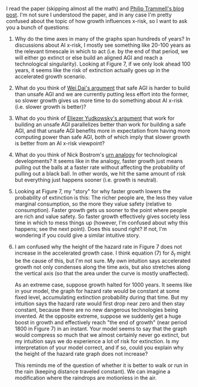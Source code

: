 I read the paper (skipping almost all the math) and [Philip Trammell's blog post](https://philiptrammell.com/blog/45). I'm not sure I understood the paper, and in any case I'm pretty confused about the topic of how growth influences x-risk, so I want to ask you a bunch of questions:

1. Why do the time axes in many of the graphs span hundreds of years? In discussions about AI x-risk, I mostly see something like 20-100 years as the relevant timescale in which to act (i.e. by the end of that period, we will either go extinct or else build an aligned AGI and reach a technological singularity). Looking at Figure 7, if we only look ahead 100 years, it seems like the risk of extinction actually goes up in the accelerated growth scenario.
2. What do you think of [Wei Dai's argument](https://www.greaterwrong.com/posts/FS6NCWzzP8DHp4aD4/do-earths-with-slower-economic-growth-have-a-better-chance/comment/8iNhHDbhAsmD6mxkM) that safe AGI is harder to build than unsafe AGI and we are currently putting less effort into the former, so slower growth gives us more time to do something about AI x-risk (i.e. slower growth is better)?
3. What do you think of [Eliezer Yudkowsky's argument](https://www.greaterwrong.com/posts/FS6NCWzzP8DHp4aD4/do-earths-with-slower-economic-growth-have-a-better-chance) that work for building an unsafe AGI parallelizes better than work for building a safe AGI, and that unsafe AGI benefits more in expectation from having more computing power than safe AGI, both of which imply that slower growth is better from an AI x-risk viewpoint?
4. What do you think of Nick Bostrom's [urn analogy](https://nickbostrom.com/papers/vulnerable.pdf) for technological developments? It seems like in the analogy, faster growth just means pulling out the balls at a faster rate without affecting the probability of pulling out a black ball. In other words, we hit the same amount of risk but everything just happens sooner (i.e. growth is neutral).
5. Looking at Figure 7, my "story" for why faster growth lowers the probability of extinction is this: The richer people are, the less they value marginal consumption, so the more they value safety (relative to consumption). Faster growth gets us sooner to the point where people are rich and value safety. So faster growth effectively gives society less time in which to mess things up (however, I'm confused about why this happens; see the next point). Does this sound right? If not, I'm wondering if you could give a similar intuitive story.
6. I am confused why the height of the hazard rate in Figure 7 does not increase in the accelerated growth case. I think equation (7) for $\delta_t$ might be the cause of this, but I'm not sure. My own intuition says accelerated growth not only condenses along the time axis, but also stretches along the vertical axis (so that the area under the curve is mostly unaffected).

    As an extreme case, suppose growth halted for 1000 years. It seems like in your model, the graph for hazard rate would be constant at some fixed level, accumulating extinction probability during that time. But my intuition says the hazard rate would first drop near zero and then stay constant, because there are no new dangerous technologies being invented. At the opposite extreme, suppose we suddenly get a huge boost in growth and effectively reach "the end of growth" (near period 1800 in Figure 7) in an instant. Your model seems to say that the graph would compress so much that we almost certainly never go extinct, but my intuition says we do experience a lot of risk for extinction. Is my interpretation of your model correct, and if so, could you explain why the height of the hazard rate graph does not increase?

    This reminds me of the question of whether it is better to walk or run in the rain (keeping distance traveled constant). We can imagine a modification where the raindrops are motionless in the air.
